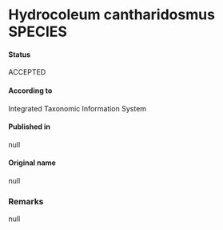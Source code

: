 # Hydrocoleum cantharidosmus SPECIES

#### Status
ACCEPTED

#### According to
Integrated Taxonomic Information System

#### Published in
null

#### Original name
null

### Remarks
null